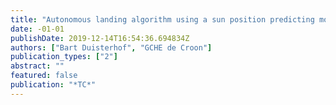 ```yaml
---
title: "Autonomous landing algorithm using a sun position predicting model for extended use of solar powered UAVs"
date: -01-01
publishDate: 2019-12-14T16:54:36.694834Z
authors: ["Bart Duisterhof", "GCHE de Croon"]
publication_types: ["2"]
abstract: ""
featured: false
publication: "*TC*"
---
```


